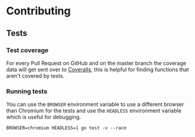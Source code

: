 # Contributing

## Tests

### Test coverage

For every Pull Request on GitHub and on the master branch the coverage data will get sent over to [Coveralls](https://coveralls.io/github/idaunis/playwright-go), this is helpful for finding functions that aren't covered by tests.

### Running tests

You can use the `BROWSER` environment variable to use a different browser than Chromium for the tests and use the `HEADLESS` environment variable which is useful for debugging.

```
BROWSER=chromium HEADLESS=1 go test -v --race
```
